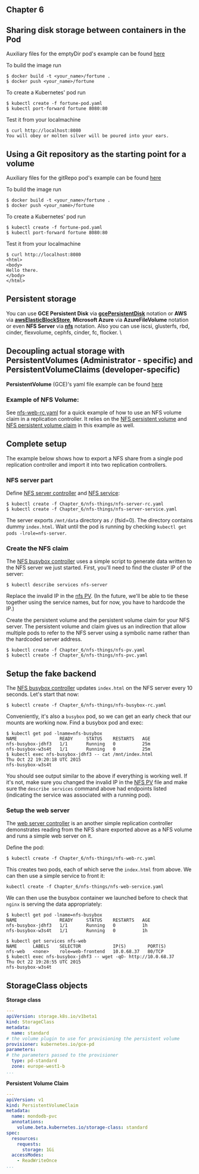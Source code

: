 ## Chapter 6
## Sharing disk storage between containers in the Pod

Auxiliary files for the emptyDir pod's example can be found [here](Chapter_6)

To build the image run
``` console
$ docker build -t <your_name>/fortune .
$ docker push <your_name>/fortune
```
To create a Kubernetes' pod run
``` console
$ kubectl create -f fortune-pod.yaml
$ kubectl port-forward fortune 8080:80
```

Test it from your localmachine
```console
$ curl http://localhost:8080
You will obey or molten silver will be poured into your ears.
```

## Using a Git repository as the starting point for a volume

Auxiliary files for the gitRepo pod's example can be found [here](Chapter_6)

To build the image run
``` console
$ docker build -t <your_name>/fortune .
$ docker push <your_name>/fortune
```
To create a Kubernetes' pod run
``` console
$ kubectl create -f fortune-pod.yaml
$ kubectl port-forward fortune 8080:80
```

Test it from your localmachine
``` console
$ curl http://localhost:8080
<html>
<body>
Hello there.
</body>
</html>
```

## Persistent storage
You can use **GCE Persistent Disk** via [**gcePersistentDisk**](https://github.com/Evalle/k8s-in-action/blob/master/Chapter_6/persistent-gce.yaml) notation or **AWS** via [**awsElasticBlockStore**](https://github.com/Evalle/k8s-in-action/blob/master/Chapter_6/persistent-aws.yaml), **Microsoft Azure** via **AzureFileVolume** notation or even **NFS Server** via [**nfs**](https://github.com/Evalle/k8s-in-action/blob/master/Chapter_6/persistent-nfs.yaml) notation. Also you can use iscsi, glusterfs, rbd, cinder, flexvolume, cephfs, cinder, fc, flocker. \

## Decoupling actual storage with PersistentVolumes (Administrator - specific) and PersistentVolumeClaims (developer-specific)
**PersistentVolume** (GCE)'s yaml file example can be found [here](https://github.com/Evalle/k8s-in-action/blob/master/Chapter_6/persistent-volume.yaml)

### Example of NFS Volume:

See [nfs-web-rc.yaml](Chapter_6/nfs-things/nfs-web-rc.yaml) for a quick example of how to use an NFS
volume claim in a replication controller. It relies on the
[NFS persistent volume](Chapter_6/nfs-things/nfs-pv.yaml) and
[NFS persistent volume claim](Chapter_6/nfs-things/nfs-pvc.yaml) in this example as well.

## Complete setup

The example below shows how to export a NFS share from a single pod replication
controller and import it into two replication controllers.

### NFS server part

Define [NFS server controller](Chapter_6/nfs-things/nfs-server-rc.yaml) and
[NFS service](Chapter_6/nfs-things/nfs-server-service.yaml):

```console
$ kubectl create -f Chapter_6/nfs-things/nfs-server-rc.yaml
$ kubectl create -f Chapter_6/nfs-things/nfs-server-service.yaml
```

The server exports `/mnt/data` directory as `/` (fsid=0). The
directory contains dummy `index.html`. Wait until the pod is running
by checking `kubectl get pods -lrole=nfs-server`.

### Create the NFS claim

The [NFS busybox controller](Chapter_6/nfs-things/nfs-busybox-rc.yaml) uses a simple script to
generate data written to the NFS server we just started. First, you'll need to
find the cluster IP of the server:

```console
$ kubectl describe services nfs-server
```

Replace the invalid IP in the [nfs PV](Chapter_6/nfs-things/nfs-pv.yaml). (In the future,
we'll be able to tie these together using the service names, but for
now, you have to hardcode the IP.)

Create the persistent volume
and the persistent volume claim for your NFS server. The persistent volume and
claim gives us an indirection that allow multiple pods to refer to the NFS
server using a symbolic name rather than the hardcoded server address.

```console
$ kubectl create -f Chapter_6/nfs-things/nfs-pv.yaml
$ kubectl create -f Chapter_6/nfs-things/nfs-pvc.yaml
```

## Setup the fake backend

The [NFS busybox controller](Chapter_6/nfs-things/nfs-busybox-rc.yaml) updates `index.html` on the
NFS server every 10 seconds. Let's start that now:

```console
$ kubectl create -f Chapter_6/nfs-things/nfs-busybox-rc.yaml
```

Conveniently, it's also a `busybox` pod, so we can get an early check
that our mounts are working now. Find a busybox pod and exec:

```console
$ kubectl get pod -lname=nfs-busybox
NAME                READY     STATUS    RESTARTS   AGE
nfs-busybox-jdhf3   1/1       Running   0          25m
nfs-busybox-w3s4t   1/1       Running   0          25m
$ kubectl exec nfs-busybox-jdhf3 -- cat /mnt/index.html
Thu Oct 22 19:20:18 UTC 2015
nfs-busybox-w3s4t
```

You should see output similar to the above if everything is working well. If
it's not, make sure you changed the invalid IP in the [NFS PV](Chapter_6/nfs-things/nfs-pv.yaml) file
and make sure the `describe services` command above had endpoints listed
(indicating the service was associated with a running pod).

### Setup the web server

The [web server controller](Chapter_6/nfs-things/nfs-web-rc.yaml) is an another simple replication
controller demonstrates reading from the NFS share exported above as a NFS
volume and runs a simple web server on it.

Define the pod:

```console
$ kubectl create -f Chapter_6/nfs-things/nfs-web-rc.yaml
```

This creates two pods, each of which serve the `index.html` from above. We can
then use a simple service to front it:

```console
kubectl create -f Chapter_6/nfs-things/nfs-web-service.yaml
```

We can then use the busybox container we launched before to check that `nginx`
is serving the data appropriately:

```console
$ kubectl get pod -lname=nfs-busybox
NAME                READY     STATUS    RESTARTS   AGE
nfs-busybox-jdhf3   1/1       Running   0          1h
nfs-busybox-w3s4t   1/1       Running   0          1h

$ kubectl get services nfs-web
NAME      LABELS    SELECTOR            IP(S)        PORT(S)
nfs-web   <none>    role=web-frontend   10.0.68.37   80/TCP
$ kubectl exec nfs-busybox-jdhf3 -- wget -qO- http://10.0.68.37
Thu Oct 22 19:28:55 UTC 2015
nfs-busybox-w3s4t
```

## StorageClass objects

**Storage class**

``` yaml 
---
apiVersion: storage.k8s.io/v1beta1
kind: StorageClass
metadata: 
  name: standard
# the volume plugin to use for provisioning the persistent volume
provisioner: kubernetes.io/gce-pd
parameters:
# the parameters passed to the provisioner
  type: pd-standard
  zone: europe-west1-b
...
```

**Persistent Volume Claim**

``` yaml
---
apiVersion: v1
kind: PersistentVolumeClaim
metadata: 
  name: mondodb-pvc
  annotations:
    volume.beta.kubernetes.io/storage-class: standard
spec:
  resources: 
    requests: 
      storage: 1Gi
  accessModes:
    - ReadWriteOnce
...
```